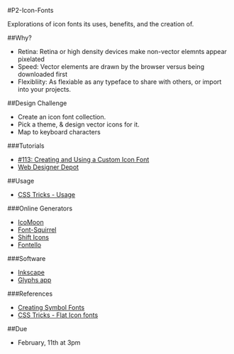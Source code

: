 #P2-Icon-Fonts

Explorations of icon fonts its uses, benefits, and the creation of.  

##Why? 

* Retina: Retina or high density devices make non-vector elemnts appear pixelated
* Speed:  Vector elements are drawn by the browser versus being downloaded first
* Flexibliity: As flexiable as any typeface to share with others, or import into your projects.

##Design Challenge
* Create an icon font collection.
* Pick a theme, & design vector icons for it. 
* Map to keyboard characters

###Tutorials
* [#113: Creating and Using a Custom Icon Font](http://css-tricks.com/video-screencasts/113-creating-and-using-a-custom-icon-font/)
* [Web Designer Depot](http://www.webdesignerdepot.com/2012/01/how-to-make-your-own-icon-webfont/)

##Usage
* [CSS Tricks - Usage](http://css-tricks.com/html-for-icon-font-usage/)

###Online Generators
* [IcoMoon](http://icomoon.io/)
* [Font-Squirrel](http://www.fontsquirrel.com/)
* [Shift Icons](https://www.shifticons.com/)
* [Fontello](http://fontello.com/)

###Software
* [Inkscape](http://inkscape.org/download/)
* [Glyphs app](http://glyphsapp.com/)

###References
* [Creating Symbol Fonts](http://www.fivesimplesteps.com/products/creating-symbol-fonts)
* [CSS Tricks - Flat Icon fonts](http://css-tricks.com/flat-icons-icon-fonts/)

##Due
* February, 11th at 3pm

